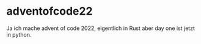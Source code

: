 # adventofcode22

Ja ich mache advent of code 2022, eigentlich in Rust aber day one ist jetzt in python.
